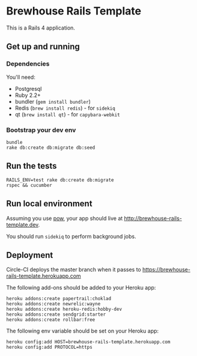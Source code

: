 # Brewhouse Rails Template

This is a Rails 4 application.

## Get up and running

### Dependencies

You'll need:

- Postgresql
- Ruby 2.2+
- bundler (`gem install bundler`)
- Redis (`brew install redis`) - for `sidekiq`
- qt (`brew install qt`) - for `capybara-webkit`

### Bootstrap your dev env

```
bundle
rake db:create db:migrate db:seed
```

## Run the tests

```
RAILS_ENV=test rake db:create db:migrate
rspec && cucumber
```

## Run local environment

Assuming you use [pow](http://pow.cx), your app should live at
http://brewhouse-rails-template.dev.

You should run `sidekiq` to perform background jobs.

## Deployment

Circle-CI deploys the master branch when it passes to https://brewhouse-rails-template.herokuapp.com

The following add-ons should be added to your Heroku app:

```
heroku addons:create papertrail:choklad
heroku addons:create newrelic:wayne
heroku addons:create heroku-redis:hobby-dev
heroku addons:create sendgrid:starter
heroku addons:create rollbar:free
```

The following env variable should be set on your Heroku app:

```
heroku config:add HOST=brewhouse-rails-template.herokuapp.com
heroku config:add PROTOCOL=https
```

